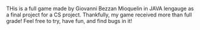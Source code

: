 THis is a full game made by Giovanni Bezzan Mioquelin in JAVA lengauge as a final project for a CS project. Thankfully, my game received more than full grade! Feel free to try, have fun, and find bugs in it!
